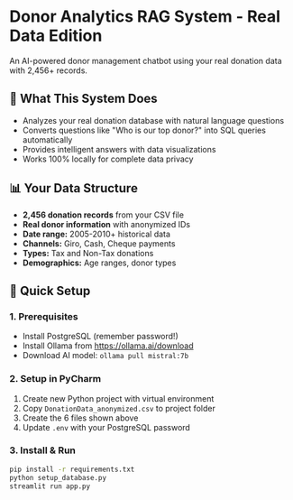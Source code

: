 # Donor Analytics RAG System - Real Data Edition

An AI-powered donor management chatbot using your real donation data with 2,456+ records.

## 🎯 What This System Does

- Analyzes your real donation database with natural language questions
- Converts questions like "Who is our top donor?" into SQL queries automatically
- Provides intelligent answers with data visualizations
- Works 100% locally for complete data privacy

## 📊 Your Data Structure

- **2,456 donation records** from your CSV file
- **Real donor information** with anonymized IDs
- **Date range:** 2005-2010+ historical data
- **Channels:** Giro, Cash, Cheque payments
- **Types:** Tax and Non-Tax donations
- **Demographics:** Age ranges, donor types

## 🚀 Quick Setup

### 1. Prerequisites
- Install PostgreSQL (remember password!)
- Install Ollama from https://ollama.ai/download
- Download AI model: `ollama pull mistral:7b`

### 2. Setup in PyCharm
1. Create new Python project with virtual environment
2. Copy `DonationData_anonymized.csv` to project folder
3. Create the 6 files shown above
4. Update `.env` with your PostgreSQL password

### 3. Install & Run
```bash
pip install -r requirements.txt
python setup_database.py
streamlit run app.py